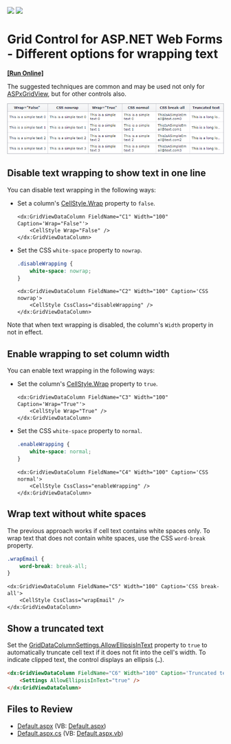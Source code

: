 <!-- default badges list -->
[![](https://img.shields.io/badge/Open_in_DevExpress_Support_Center-FF7200?style=flat-square&logo=DevExpress&logoColor=white)](https://supportcenter.devexpress.com/ticket/details/T175881)
[![](https://img.shields.io/badge/📖_How_to_use_DevExpress_Examples-e9f6fc?style=flat-square)](https://docs.devexpress.com/GeneralInformation/403183)
<!-- default badges end -->

# Grid Control for ASP.NET Web Forms - Different options for wrapping text
<!-- run online -->
**[[Run Online]](https://codecentral.devexpress.com/t175881/)**
<!-- run online end -->

The suggested techniques are common and may be used not only for [ASPxGridView](https://docs.devexpress.com/AspNet/DevExpress.Web.ASPxGridView), but for other controls also.

![Wrapped text](grid-wrap-text.png)

## Disable text wrapping to show text in one line

You can disable text wrapping in the following ways:

* Set a column's [CellStyle.Wrap](https://docs.devexpress.com/AspNet/DevExpress.Web.AppearanceStyleBase.Wrap) property to `false`.

    ```ASPx
    <dx:GridViewDataColumn FieldName="C1" Width="100" Caption='Wrap="False"'>
        <CellStyle Wrap="False" />
    </dx:GridViewDataColumn>
    ```

* Set the CSS `white-space` property to `nowrap`.

    ```CSS
    .disableWrapping {  
        white-space: nowrap;  
    }
    ```
      
    ```ASPx
    <dx:GridViewDataColumn FieldName="C2" Width="100" Caption='CSS nowrap'>
        <CellStyle CssClass="disableWrapping" />
    </dx:GridViewDataColumn>
    ```

Note that when text wrapping is disabled, the column's `Width` property in not in effect.

## Enable wrapping to set column width

You can enable text wrapping in the following ways:

* Set the column's [CellStyle.Wrap](https://docs.devexpress.com/AspNet/DevExpress.Web.AppearanceStyleBase.Wrap) property to `true`.

    ```ASPx
    <dx:GridViewDataColumn FieldName="C3" Width="100" Caption='Wrap="True"'>
        <CellStyle Wrap="True" />
    </dx:GridViewDataColumn>
    ``` 

* Set the CSS `white-space` property to `normal`.

    ```CSS
    .enableWrapping {  
        white-space: normal;  
    }
    ```
    
    ```ASPx
    <dx:GridViewDataColumn FieldName="C4" Width="100" Caption='CSS normal'>
        <CellStyle CssClass="enableWrapping" />
    </dx:GridViewDataColumn>
    ```

## Wrap text without white spaces

The previous approach works if cell text contains white spaces only. To wrap text that does not contain white spaces, use the CSS `word-break` property.

```CSS
.wrapEmail {  
    word-break: break-all;  
}
``` 
```ASPx
<dx:GridViewDataColumn FieldName="C5" Width="100" Caption='CSS break-all'>
    <CellStyle CssClass="wrapEmail" />
</dx:GridViewDataColumn>
```

## Show a truncated text

Set the [GridDataColumnSettings.AllowEllipsisInText](https://docs.devexpress.com/AspNet/DevExpress.Web.GridDataColumnSettings.AllowEllipsisInText) property to `true` to automatically truncate cell text if it does not fit into the cell's width. To indicate clipped text, the control displays an ellipsis (`…`).

```aspx
<dx:GridViewDataColumn FieldName="C6" Width="100" Caption='Truncated text'>
    <Settings AllowEllipsisInText="true" />
</dx:GridViewDataColumn>
```

## Files to Review

* [Default.aspx](./CS/Default.aspx) (VB: [Default.aspx](./VB/Default.aspx))
* [Default.aspx.cs](./CS/Default.aspx.cs) (VB: [Default.aspx.vb](./VB/Default.aspx.vb))
